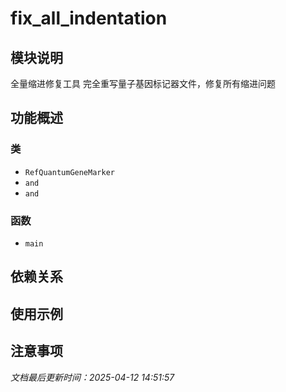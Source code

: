 # fix_all_indentation

## 模块说明
全量缩进修复工具
完全重写量子基因标记器文件，修复所有缩进问题

## 功能概述

### 类

- `RefQuantumGeneMarker`
- `and`
- `and`

### 函数

- `main`

## 依赖关系

## 使用示例

## 注意事项

*文档最后更新时间：2025-04-12 14:51:57*